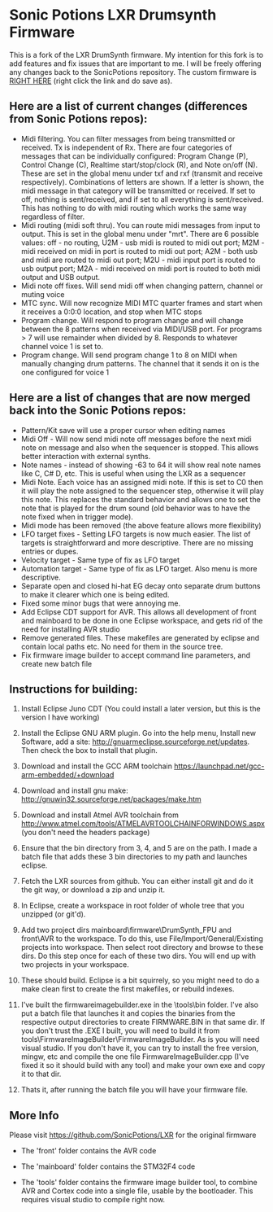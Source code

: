 Sonic Potions LXR Drumsynth Firmware
====================================

This is a fork of the LXR DrumSynth firmware. My intention for this fork is to add features and fix issues
that are important to me. I will be freely offering any changes back to the SonicPotions repository.
The custom firmware is <a href="https://github.com/rudeog/LXR/raw/master/firmware%20image/FIRMWARE.BIN">RIGHT HERE</a> (right click the link and do save as).

Here are a list of current changes (differences from Sonic Potions repos):
--------------------------------------------------------------------------
- Midi filtering. You can filter messages from being transmitted or received. Tx is independent of Rx. There are four categories of messages that can be individually configured: Program Change (P), Control Change (C), Realtime start/stop/clock (R), and Note on/off (N). These are set in the global menu under txf and rxf (transmit and receive respectively). Combinations of letters are shown. If a letter is shown, the midi message in that category will be transmitted or received. If set to off, nothing is sent/received, and if set to all everything is sent/received. This has nothing to do with midi routing which works the same way regardless of filter.
- Midi routing (midi soft thru). You can route midi messages from input to output. This is set in the global menu under "mrt". There are 6 possible values: off - no routing, U2M - usb midi is routed to midi out port; M2M - midi received on midi in port is routed to midi out port; A2M - both usb and midi are routed to midi out port; M2U - midi input port is routed to usb output port; M2A - midi received on midi port is routed to both midi output and USB output.
- Midi note off fixes. Will send midi off when changing pattern, channel or muting voice
- MTC sync. Will now recognize MIDI MTC quarter frames and start when it receives a 0:0:0 location, and stop when MTC stops
- Program change. Will respond to program change and will change between the 8 patterns when received via MIDI/USB port. For programs > 7 will use remainder when divided by 8. Responds to whatever channel voice 1 is set to.
- Program change. Will send program change 1 to 8 on MIDI when manually changing drum patterns. The channel that it sends it on is the one configured for voice 1

Here are a list of changes that are now merged back into the Sonic Potions repos:
---------------------------------------------------------------------------------
- Pattern/Kit save will use a proper cursor when editing names
- Midi Off - Will now send midi note off messages before the next midi note on message and also when
  the sequencer is stopped. This allows better interaction with external synths.
- Note names - instead of showing -63 to 64 it will show real note names like C, C# D, etc. This is useful when using the LXR as a sequencer
- Midi Note. Each voice has an assigned midi note. If this is set to C0 then it will play the note assigned to the sequencer step, otherwise it will play this note. This replaces the standard behavior and allows one to set the note that is played for the drum sound (old behavior was to have the note fixed when in trigger mode).
- Midi mode has been removed (the above feature allows more flexibility)
- LFO target fixes - Setting LFO targets is now much easier. The list of targets is straightforward and more descriptive. There are no missing entries or dupes.
- Velocity target - Same type of fix as LFO target
- Automation target - Same type of fix as LFO target. Also menu is more descriptive.
- Separate open and closed hi-hat EG decay onto separate drum buttons to make it clearer which one is being edited.
- Fixed some minor bugs that were annoying me.
- Add Eclipse CDT support for AVR. This allows all development of front and mainboard to be done in one 
  Eclipse workspace, and gets rid of the need for installing AVR studio
- Remove generated files. These makefiles are generated by eclipse and contain local paths etc. No need
  for them in the source tree.
- Fix firmware image builder to accept command line parameters, and create new batch file


Instructions for building:
--------------------------

1.  Install Eclipse Juno CDT (You could install a later version, but this is the version I have working)

2.  Install the Eclipse GNU ARM plugin. Go into the help menu, Install new Software, add a site: http://gnuarmeclipse.sourceforge.net/updates. Then check the box to install that plugin.

3.  Download and install the GCC ARM toolchain https://launchpad.net/gcc-arm-embedded/+download

4.  Download and install gnu make: http://gnuwin32.sourceforge.net/packages/make.htm

5.  Download and install Atmel AVR toolchain from http://www.atmel.com/tools/ATMELAVRTOOLCHAINFORWINDOWS.aspx (you don't need the headers package)

6.  Ensure that the bin directory from 3, 4, and 5 are on the path. I made a batch file that adds these 3 bin directories to my path and launches eclipse.

7.  Fetch the LXR sources from github. You can either install git and do it the git way, or download a zip and unzip it.

8.  In Eclipse, create a workspace in root folder of whole tree that you unzipped (or git'd).

9.  Add two project dirs mainboard\firmware\DrumSynth_FPU and front\AVR to the workspace. To do this, use File/Import/General/Existing projects into workspace. Then select root directory and browse to these dirs. Do this step once for each of these two dirs. You will end up with two projects in your workspace.

10.  These should build. Eclipse is a bit squirrely, so you might need to do a make clean first to create the first makefiles, or rebuild indexes.

11.  I've built the firmwareimagebuilder.exe in the \tools\bin folder. I've also put a batch file that launches it and copies the binaries from the respective output directories to create FIRMWARE.BIN in that same dir. If you don't trust the .EXE I built, you will need to build it from tools\FirmwareImageBuilder\FirmwareImageBuilder. As is you will need visual studio. If you don't have it, you can try to install the free version, mingw, etc and compile the one file FirmwareImageBuilder.cpp (I've fixed it so it should build with any tool) and make your own exe and copy it to that dir.

12.  Thats it, after running the batch file you will have your firmware file. 

More Info
---------

Please visit https://github.com/SonicPotions/LXR for the original firmware

- The 'front' folder contains the AVR code

- The 'mainboard' folder contains the STM32F4 code

- The 'tools' folder contains the firmware image builder tool, to combine AVR 
  and Cortex code into a single file, usable by the bootloader. This requires visual studio to compile right now.
